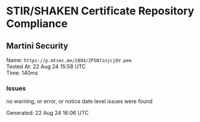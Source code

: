 # STIR/SHAKEN Certificate Repository Compliance

## Martini Security

Name: `https://p.mtsec.me/2884/ZPSN7injcj8V.pem`\
Tested At: 22 Aug 24 15:58 UTC\
Time: 140ms

### Issues

no warning, or error, or notice date level issues were found

Generated: 22 Aug 24 16:06 UTC